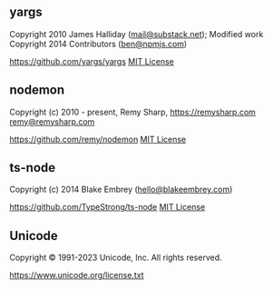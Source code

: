 ## yargs
Copyright 2010 James Halliday (mail@substack.net); Modified work Copyright 2014 Contributors (ben@npmjs.com)

https://github.com/yargs/yargs
[MIT License](https://github.com/yargs/yargs/blob/main/LICENSE)

## nodemon
Copyright (c) 2010 - present, Remy Sharp, https://remysharp.com <remy@remysharp.com>

https://github.com/remy/nodemon
[MIT License](https://github.com/remy/nodemon/blob/main/LICENSE)

## ts-node
Copyright (c) 2014 Blake Embrey (hello@blakeembrey.com)

https://github.com/TypeStrong/ts-node
[MIT License](https://github.com/TypeStrong/ts-node/blob/main/LICENSE)

## Unicode
Copyright © 1991-2023 Unicode, Inc. All rights reserved.

https://www.unicode.org/license.txt
